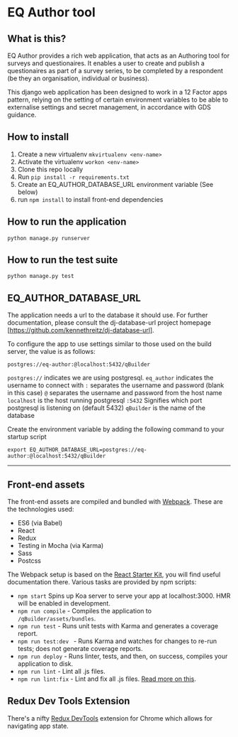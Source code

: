 # EQ Author tool

## What is this?

EQ Author provides a rich web application, that acts as an Authoring tool for surveys and questionaires. It enables a user to create and publish a questionaires as part of a survey series, to be completed by a respondent (be they an organisation, individual or business).

This django web application has been designed to work in a 12 Factor apps pattern, relying on the setting of certain environment variables to be able to externalise settings and secret management, in accordance with GDS guidance.

## How to install

1. Create a new virtualenv `mkvirtualenv <env-name>`
2. Activate the virtualenv `workon <env-name>`
3. Clone this repo locally
4. Run `pip install -r requirements.txt`
5. Create an EQ_AUTHOR_DATABASE_URL environment variable (See below)
6. run `npm install` to install front-end dependencies

## How to run the application

`python manage.py runserver`

## How to run the test suite

`python manage.py test`

## EQ_AUTHOR_DATABASE_URL

The application needs a url to the database it should use.  For further documentation,
please consult the dj-database-url project homepage [https://github.com/kennethreitz/dj-database-url].

To configure the app to use settings similar to those used on the build server, the value is as follows:

`postgres://eq-author:@localhost:5432/qBuilder`

`postgres://` indicates we are using postgresql.
`eq_author` indicates the username to connect with
`:` separates the username and password (blank in this case)
`@` separates the username and password from the host name
`localhost` is the host running postgresql
`:5432` Signifies which port postgresql is listening on (default 5432)
`qBuilder` is the name of the database

Create the environment variable by adding the following command to your startup script

`export EQ_AUTHOR_DATABASE_URL=postgres://eq-author:@localhost:5432/qBuilder`

---

## Front-end assets

The front-end assets are compiled and bundled with [Webpack](https://webpack.github.io/). These are the technologies used:

- ES6 (via Babel)
- React
- Redux
- Testing in Mocha (via Karma)
- Sass
- Postcss

The Webpack setup is based on the [React Starter Kit](https://github.com/davezuko/react-redux-starter-kit), you will find useful documentation there. Various tasks are provided by npm scripts:

- `npm start` Spins up Koa server to serve your app at localhost:3000. HMR will be enabled in development.
- `npm run compile` - Compiles the application to `/qBuilder/assets/bundles`.
- `npm run test` - Runs unit tests with Karma and generates a coverage report.
- `npm run test:dev ` - Runs Karma and watches for changes to re-run tests; does not generate coverage reports.
- `npm run deploy` - Runs linter, tests, and then, on success, compiles your application to disk.
- `npm run lint` - Lint all .js files.
- `npm run lint:fix` - Lint and fix all .js files. [Read more on this](http://eslint.org/docs/user-guide/command-line-interface.html#fix).

## Redux Dev Tools Extension

There's a nifty [Redux DevTools](https://chrome.google.com/webstore/detail/redux-devtools/lmhkpmbekcpmknklioeibfkpmmfibljd?hl=en) extension for Chrome which allows for navigating app state.
